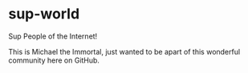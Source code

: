 # sup-world

Sup People of the Internet!

This is Michael the Immortal, just wanted to be apart of this wonderful community here on GitHub.

